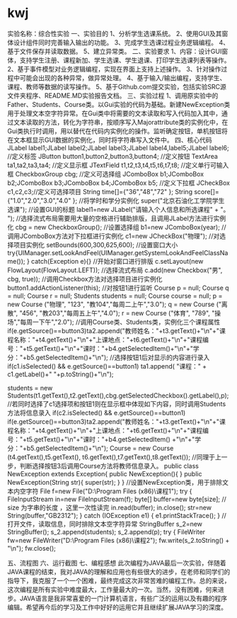 # kwj
实验名称：综合性实验
一、实验目的 
1、分析学生选课系统。
2、使用GUI及其窗体设计组件同时完善输入输出的功能。
3、完成学生选课过程业务逻辑编程。 
4、基于文件保存并读取数据。
5、建立异常类。
 二、实验要求 
1、内容：设计GUI窗体，支持学生注册、课程新加、学生选课、学生退课、打印学生选课列表等操作。 
2、基于事件模型对业务逻辑编程，实现在界面上支持上述操作。
3、针对操作过程中可能会出现的各种异常，做异常处理。
4、基于输入/输出编程，支持学生、课程、教师等数据的读写操作。 
5、基于Github.com提交实验，包括实验SRC源文件夹程序、README.MD实验报告文档。 
三、实验过程 
1、调用原实验中的Father、Students、Course类。以Gui实验的代码为基础。新建NewException类用于处理文本空字符异常。在Gui类中将需要的文本读取和写入代码加入其中，通过文本读取的方法，转化为字符串，按顺序写入Majorattribute类的实例化中，在Gui类执行时调用，用以替代在代码内实例化的操作。监听确定按钮，单机按钮将在文本框显示GUI数据的实例化，同时将字符串写入文件中。
四、核心代码
JLabel label1;JLabel label2;JLabel label3;JLabel
label4,label5;JLabel label6;
//定义标签
JButton button1,button2,button3,button4;
//定义按钮
TextArea ta1,ta2,ta3,ta4;
//定义显示框
JTextField t1,t2,t3,t4,t5,t6,t7,t8;
//定义单行可输入框
CheckboxGroup cbg;
//定义可选择组
JComboBox b1;JComboBox b2;JComboBox b3;JComboBox b4;JComboBox b5;
//定义下拉框
JCheckBox c1,c2,c3;//定义可选择项目
	String time[]={"36","48","72"
			};
	String score[]={"1.0","2.0","3.0","4.0"
			};
//将学时和学分实例化
super("北京石油化工学院学生选课");
//设置GUI的标题
label1=new JLabel("请输入个人信息和所选课程"				+ "。                                     ");
//选择流式布局需要用大量的空格进行辅助排版，且调用JLabel方法进行实例化
cbg = new CheckboxGroup();
//设置选择组
b1=new JComboBox(year);
//调用JComboBox方法对下拉框进行实例化
c1=new JCheckBox("物理");
//对选择项目实例化
setBounds(600,300,625,600);
//设置窗口大小
try{UIManager.setLookAndFeel(UIManager.getSystemLookAndFeelClassName());
		}
catch(Exception e){}
//开始对窗口进行排版
c.setLayout(new FlowLayout(FlowLayout.LEFT));
//选择流式布局
c.add(new Checkbox("男", cbg, true)); 
//调用Checkbox方法对选择项目进行实例化
button1.addActionListener(this);
//对按钮1进行监听
Course p = null;
Course q = null;
Course r = null;
Students students = null;
Course course = null;
p  = new Course ("物理", "123", "教104","每周二上午","3.0");
q  = new Course ("离散", "456", "教203","每周五上午","4.0");
r  = new Course ("体育", "789", "操场","每周一下午","2.0");
//调用Course类、Students类，实例化三个课程属性
if(e.getSource()==button3)ta2.append("教师姓名："+t3.getText()+"\n"+"课程名称："+t4.getText()+"\n"+"上课地点："+t6.getText()+"\n"+"课程编号："+t5.getText()+"\n"+"课时："+b4.getSelectedItem()+"\n"+"学分："+b5.getSelectedItem()+"\n");
//选择按钮1后对显示的内容进行录入
if(c1.isSelected() && e.getSource()==button1)
ta1.append( "课程：" + c1.getLabel()+" "+p.toString()+"\n");

students = new Students(t1.getText(),t2.getText(),cbg.getSelectedCheckbox().getLabel(),p);
//若同时选择了c1选择项和按钮1则在显示框中体现如下内容，同时调用Students方法将信息录入
if(c2.isSelected() && e.getSource()==button1)
if(e.getSource()==button3)ta2.append("教师姓名："+t3.getText()+"\n"+"课程名称："+t4.getText()+"\n"+"上课地点："+t6.getText()+"\n"+"课程编号："+t5.getText()+"\n"+"课时："+b4.getSelectedItem()
			+"\n"+"学分："+b5.getSelectedItem()+"\n");	
Course = new Course (t4.getText(),t5.getText(),
						t6.getText(),t7.getText(),t8.getText());
//同理于上一步，判断选择按钮3后调用Course方法将教师信息录入。
public class NewException extends Exception{ public NewException(){ 
} public NewException(String str){ super(str); 
}
} //设置NewException类，用于排除文本内空字符 
File f=new File("D:\\Program Files (x86)\\课程1"); 
try {
FileInputStream in=new FileInputStream(f); 
byte[] buffer=new byte[size]; // size 为字串的长度 ，这里一次性读完
in.read(buffer); in.close(); 
str=new String(buffer,"GB2312");
} 
catch (IOException e1) {
  e1.printStackTrace();
	    }
	    //打开文件，读取信息，同时排除文本空字符异常
    StringBuffer s_2=new StringBuffer();
	s_2.append(students);
	s_2.append(p);
	try {
	FileWriter fw=new FileWriter("D:\\Program Files (x86)\\课程2");
	fw.write(s_2.toString() + "\n");
	fw.close();

五、流程图
六、运行截图
七、编程感想
此次编程为JAVA最后一次实验，伴随着JAVA课程的结束，我对JAVA的理解和应用也有些很大的进步，在老师和同学们的指导下，我克服了一个一个困难，最终完成这次非常苦难的编程工作。总的来说，这次编程是所有实验中难度最大，工作量最大的一次。当然，没有困难，何来进步。JAVA语言是我非常喜爱的一门计算机语言，有些广泛的运用以及有趣的程序编辑。希望再今后的学习及工作中好好的运用它并且继续扩展JAVA学习的深度。
	

